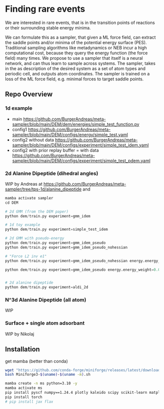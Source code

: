 # Finding rare events

We are interested in rare events, that is in the transition points of reactions or their surrounding stable energy minima.

We can formulate this as a sampler, that given a ML force field, can extract the saddle points and/or minima of the potential energy surface (PES).
Traditional sampling algorithms like metadynamics or NEB incur a high computational cost, because they query the energy function (the force field) many times. 
We propose to use a sampler that itself is a neural network, and can thus learn to sample across systems. 
The sampler, takes in the as description of the desired system as a set of atom types and periodic cell, and outputs atom coordinates. 
The sampler is trained on a loss of the ML force field, e.g. minimal forces to target saddle points.

## Repo Overview

### 1d example
- main https://github.com/BurgerAndreas/meta-sampler/blob/main/DEM/dem/energies/simple_test_function.py
- config1 https://github.com/BurgerAndreas/meta-sampler/blob/main/DEM/configs/energy/simple_test.yaml
- config2 without data https://github.com/BurgerAndreas/meta-sampler/blob/main/DEM/configs/experiment/simple_test_idem.yaml
- config2 with prior replay buffer = with data https://github.com/BurgerAndreas/meta-sampler/blob/main/DEM/configs/experiment/simple_test_pdem.yaml

### 2d Alanine Dipeptide (dihedral angles)
WIP by Andreas at https://github.com/BurgerAndreas/meta-sampler/tree/tps-1d/alanine_dipeptide and

```python
mamba activate sampler
cd DEM

# 2d GMM (from the DEM paper)
python dem/train.py experiment=gmm_idem

# 1d toy example
python dem/train.py experiment=simple_test_idem

# 2d GMM with pseudo-energy
python dem/train.py experiment=gmm_idem_pseudo 
python dem/train.py experiment=gmm_idem_pseudo_nohessian

# "Force L2 inv e1"
python dem/train.py experiment=gmm_idem_pseudo_nohessian energy.energy_weight=0.0 energy.force_exponent=-1 energy.force_exponent_eps=1e-1

python dem/train.py experiment=gmm_idem_pseudo energy.energy_weight=0.0 energy.force_exponent=-1 energy.force_exponent_eps=1e-1


# 2d alanine dipeptide
python dem/train.py experiment=aldi_2d
```

### N^3d Alanine Dipeptide (all atom)
WIP

### Surface + single atom adsorbant
WIP by Nikolaj

## Installation
get mamba (better than conda)
```bash
wget "https://github.com/conda-forge/miniforge/releases/latest/download/Miniforge3-$(uname)-$(uname -m).sh"
bash Miniforge3-$(uname)-$(uname -m).sh
```

```bash
mamba create -n ms python=3.10 -y
mamba activate ms
pip install pyscf numpy==1.24.4 plotly kaleido scipy scikit-learn matplotlib==3.8.4 seaborn black tqdm joblib einops pandas ipykernel botorch
pip install torch
# pip install jax flax
```

